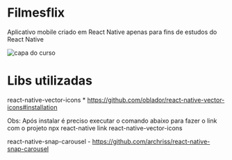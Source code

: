 # Filmesflix
Aplicativo mobile criado em React Native apenas para fins de estudos do React Native

![capa do curso](https://i.pinimg.com/originals/2e/0e/70/2e0e70a3a942ca891c794439cd2b643d.png)

# Libs utilizadas
react-native-vector-icons
    * https://github.com/oblador/react-native-vector-icons#installation

Obs: Após instalar é preciso executar o comando abaixo para fazer o link com o projeto
npx react-native link react-native-vector-icons

react-native-snap-carousel
    - https://github.com/archriss/react-native-snap-carousel

